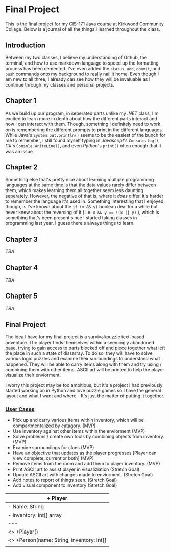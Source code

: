 # Final Project

This is the final project for my CIS-171 Java course at Kirkwood Community College. Below is a journal of all the things I learned throughout the class.

## Introduction

Between my two classes, I believe my understanding of Github, the terminal, and how to use markdown language to speed up the formatting process has been cemented. I've even added the `status`, `add`, `commit`, and `push` commands onto my background to really nail it home. Even though I am new to all three, I already can see how they will be invaluable as I continue through my classes and personal projects.

## Chapter 1

As we build up our program, in seperated parts unlike my *.NET* class, I'm excited to learn more in depth about how the different parts interact and how I can interact with them.  Though, something I definitely need to work on is remembering the different prompts to print in the different languages. While Java's `System.out.println()` seems to be the easiest of the bunch for me to remember, I still found myself typing in *Javascript*'s `Console.log()`, *C#*'s `Console.WriteLine()`, and even *Python*'s `print()` often enough that it was an issue.

## Chapter 2
Something else that's pretty nice about learning multiple programming languages at the same time is that the data values rarely differ between them, which makes learning them all together seem less daunting seperately. However, the negative of that is, where it *does* differ, it's harder to remember the language it's used in. Something interesting that I enjoyed, though, is I've known about the `if (x && y)` boolean deal for a while but never knew about the reversing of it ( i.e. `x && y == !(x || y)` ), which is something that's been present since I started taking classes in programming last year. I guess there's always things to learn.

## Chapter 3
<i>TBA</i>

## Chapter 4
<i>TBA</i>

## Chapter 5
<i>TBA</i>

## Final Project

The idea I have for my final project is a survival/puzzle text-based adventure. The player finds themselves within a seemingly abandoned base, trying to gain access to parts blocked off and piece together what left the place in such a state of dissarray. To do so, they will have to solve various logic puzzles and examine their surroundings to understand what happened. They will be able to carry items along with them and try using / combining them with other items. ASCII art will be printed to help the player visualize their enviorment.

I worry this project may be too ambitious, but it's a project I had previously started working on in Python and love puzzle games so I have the general layout and what I want and where - It's just the matter of putting it together.

### <u>User Cases</u>

* Pick up and carry various items within inventory, which will be compartmentalized by catagory. (MVP)
* Use inventory against other items within the enviorment (MVP)
* Solve problems / create own tools by combining objects from inventory. (MVP)
* Examine surroundings for clues (MVP)
* Have an objective that updates as the player progresses [Player can view complete, current or both] (MVP)
* Remove items from the room and add them to player inventory. (MVP)
* Print ASCII art to assist player in visualiziation (Stretch Goal)
* Update ASCII art with changes made to enviorment. (Stretch Goal)
* Add notes to report of things seen. (Stretch Goal)
* Add visual component to inventory (Stretch Goal)

| + Player  |
|---|
|- Name: String | 
|- Inventory: int[] array| 
|---|
|<<create>> +Player()|
|<<create>> +Person(name: String, inventory: int[]|
||
